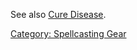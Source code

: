 See also [Cure Disease](Cure_Disease "wikilink").

[Category: Spellcasting Gear](Category:_Spellcasting_Gear "wikilink")
